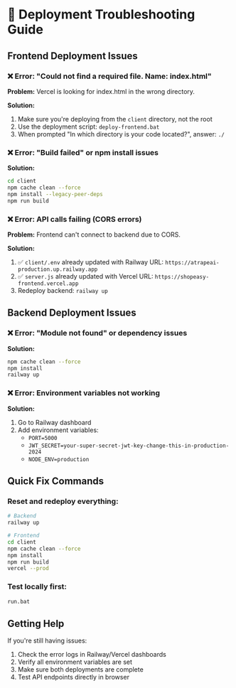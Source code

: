 # 🔧 Deployment Troubleshooting Guide

## Frontend Deployment Issues

### ❌ Error: "Could not find a required file. Name: index.html"

**Problem:** Vercel is looking for index.html in the wrong directory.

**Solution:**
1. Make sure you're deploying from the `client` directory, not the root
2. Use the deployment script: `deploy-frontend.bat`
3. When prompted "In which directory is your code located?", answer: `./`

### ❌ Error: "Build failed" or npm install issues

**Solution:**
```bash
cd client
npm cache clean --force
npm install --legacy-peer-deps
npm run build
```

### ❌ Error: API calls failing (CORS errors)

**Problem:** Frontend can't connect to backend due to CORS.

**Solution:**
1. ✅ `client/.env` already updated with Railway URL: `https://atrapeai-production.up.railway.app`
2. ✅ `server.js` already updated with Vercel URL: `https://shopeasy-frontend.vercel.app`
3. Redeploy backend: `railway up`

## Backend Deployment Issues

### ❌ Error: "Module not found" or dependency issues

**Solution:**
```bash
npm cache clean --force
npm install
railway up
```

### ❌ Error: Environment variables not working

**Solution:**
1. Go to Railway dashboard
2. Add environment variables:
   - `PORT=5000`
   - `JWT_SECRET=your-super-secret-jwt-key-change-this-in-production-2024`
   - `NODE_ENV=production`

## Quick Fix Commands

### Reset and redeploy everything:
```bash
# Backend
railway up

# Frontend
cd client
npm cache clean --force
npm install
npm run build
vercel --prod
```

### Test locally first:
```bash
run.bat
```

## Getting Help

If you're still having issues:
1. Check the error logs in Railway/Vercel dashboards
2. Verify all environment variables are set
3. Make sure both deployments are complete
4. Test API endpoints directly in browser
